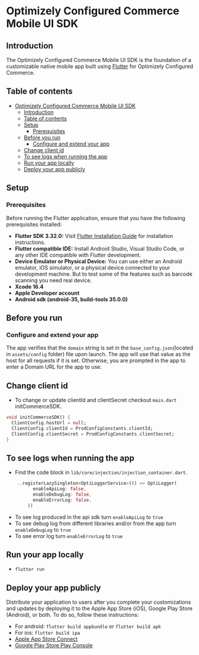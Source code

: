 # Optimizely Configured Commerce Mobile UI SDK

## Introduction

The Optimizely Configured Commerce Mobile UI SDK is the foundation of a customizable native mobile app built using [Flutter](https://flutter.dev/) for Optimizely Configured Commerce.

## Table of contents

- [Optimizely Configured Commerce Mobile UI SDK](#optimizely-configured-commerce-mobile-ui-sdk)
  - [Introduction](#introduction)
  - [Table of contents](#table-of-contents)
  - [Setup](#setup)
    - [Prerequisites](#prerequisites)
  - [Before you run](#before-you-run)
    - [Configure and extend your app](#configure-and-extend-your-app)
  - [Change client id](#change-client-id)
  - [To see logs when running the app](#to-see-logs-when-runing-the-app)
  - [Run your app locally](#run-your-app-locally)
  - [Deploy your app publicly](#deploy-your-app-publicly)

## Setup

### Prerequisites

Before running the Flutter application, ensure that you have the following prerequisites installed:

- **Flutter SDK 3.32.0:** Visit [Flutter Installation Guide](https://flutter.dev/docs/get-started/install) for installation instructions.
- **Flutter compatible IDE:** Install Android Studio, Visual Studio Code, or any other IDE compatible with Flutter development.
- **Device Emulator or Physical Device:** You can use either an Android emulator, iOS simulator, or a physical device connected to your development machine. But to test some of the features such as barcode scanning you need real device.
- **Xcode 16.4**
- **Apple Developer account**
- **Android sdk (android-35, build-tools 35.0.0)**

## Before you run
### Configure and extend your app

The app verifies that the `domain` string is set in the `base_config.json`(located in `assets/config` folder) file upon launch. The app will use that value as the host for all requests if it is set. Otherwise, you are prompted in the app to enter a Domain URL for the app to use.

## Change client id

- To change or update clientId and clientSecret checkout `main.dart` initCommerceSDK.

```dart
void initCommerceSDK() {
  ClientConfig.hostUrl = null;
  ClientConfig.clientId = ProdConfigConstants.clientId;
  ClientConfig.clientSecret = ProdConfigConstants.clientSecret;
}
```

## To see logs when running the app

- Find the code block in `lib/core/injection/injection_container.dart`.

```dart
    ..registerLazySingleton<OptiLoggerService>(() => OptiLogger(
          enableApiLog: false,
          enableDebugLog: false,
          enableErrorLog: false,
        ))
```

- To see log produced in the api sdk turn `enableApiLog` to `true`
- To see debug log from different libraries and/or from the app turn `enableDebugLog` to `true`
- To see error log turn `enableErrorLog` to `true`

## Run your app locally

- `flutter run`

## Deploy your app publicly

Distribute your application to users after you complete your customizations and updates by deploying it to the Apple App Store (iOS), Google Play Store (Android), or both. To do so, follow these instructions:

- For android: `flutter build appbundle` or `flutter build apk`
- For ios: `flutter build ipa`
- [Apple App Store Connect](https://help.apple.com/app-store-connect/#/dev300c2c5bf)
- [Google Play Store Play Console](https://support.google.com/googleplay/android-developer/answer/9859152)
